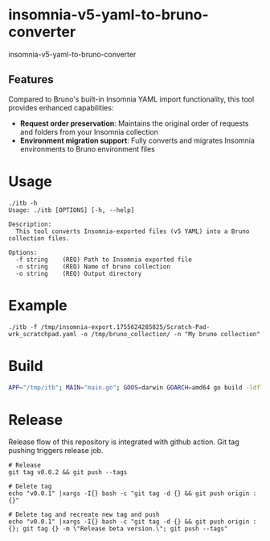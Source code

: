 # insomnia-v5-yaml-to-bruno-converter

insomnia-v5-yaml-to-bruno-converter

## Features

Compared to Bruno's built-in Insomnia YAML import functionality, this tool provides enhanced capabilities:
- **Request order preservation**: Maintains the original order of requests and folders from your Insomnia collection
- **Environment migration support**: Fully converts and migrates Insomnia environments to Bruno environment files



# Usage

```
./itb -h
Usage: ./itb [OPTIONS] [-h, --help]

Description:
  This tool converts Insomnia-exported files (v5 YAML) into a Bruno collection files.

Options:
  -f string    (REQ) Path to Insomnia exported file
  -n string    (REQ) Name of bruno collection
  -o string    (REQ) Output directory
```

# Example

```
./itb -f /tmp/insomnia-export.1755624285825/Scratch-Pad-wrk_scratchpad.yaml -o /tmp/bruno_collection/ -n "My bruno collection"
```

# Build

```bash
APP="/tmp/itb"; MAIN="main.go"; GOOS=darwin GOARCH=amd64 go build -ldflags="-s -w" -trimpath -o "${APP}" "${MAIN}"; chmod +x "${APP}"
```


# Release

Release flow of this repository is integrated with github action. Git tag pushing triggers release job.

```
# Release
git tag v0.0.2 && git push --tags
```

```
# Delete tag
echo "v0.0.1" |xargs -I{} bash -c "git tag -d {} && git push origin :{}"
```

```
# Delete tag and recreate new tag and push
echo "v0.0.1" |xargs -I{} bash -c "git tag -d {} && git push origin :{}; git tag {} -m \"Release beta version.\"; git push --tags"
```
